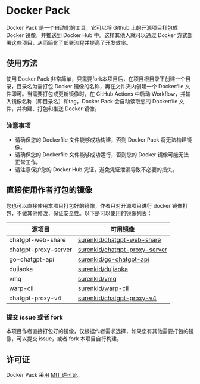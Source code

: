 # Docker Pack

Docker Pack 是一个自动化的工具，它可以将 Github 上的开源项目打包成 Docker 镜像，并推送到 Docker Hub 中。这样其他人就可以通过 Docker 方式部署这些项目，从而简化了部署流程并提高了开发效率。

## 使用方法

使用 Docker Pack 非常简单，只需要fork本项目后，在项目根目录下创建一个目录，目录名为需打包 Docker 镜像的名称，再在文件夹内创建一个 Dockerfile 文件即可。当需要打包或更新镜像时，在 GitHub Actions 中启动 Workflow，并输入镜像名称（即目录名）和tag，Docker Pack 会自动读取您的 Dockerfile 文件，并构建、打包和推送 Docker 镜像。

### 注意事项

- 请确保您的 Dockerfile 文件能够成功构建，否则 Docker Pack 将无法构建镜像。
- 请确保您的 Dockerfile 文件能够成功运行，否则您的 Docker 镜像可能无法正常工作。
- 请注意保护您的 Docker Hub 凭证，避免凭证泄漏导致不必要的损失。

## 直接使用作者打包的镜像

您也可以直接使用本项目打包好的镜像，作者只对开源项目进行 docker 镜像打包，不做其他修改，保证安全性。以下是可以使用的镜像列表：

| 源项目             | 可用镜像                 |
|-------------------|----------------------------|
| chatgpt-web-share | [surenkid/chatgpt-web-share](https://hub.docker.com/r/surenkid/chatgpt-web-share/tags) |
| chatgpt-proxy-server | [surenkid/chatgpt-proxy-server](https://hub.docker.com/r/surenkid/chatgpt-proxy-server/tags) |
| go-chatgpt-api | [surenkid/go-chatgpt-api](https://hub.docker.com/r/surenkid/go-chatgpt-api/tags) |
| dujiaoka | [surenkid/dujiaoka](https://hub.docker.com/r/surenkid/dujiaoka/tags) |
| vmq | [surenkid/vmq](https://hub.docker.com/r/surenkid/vmq/tags) |
| warp-cli | [surenkid/warp-cli](https://hub.docker.com/r/surenkid/warp-cli/tags) |
| chatgpt-proxy-v4 | [surenkid/chatgpt-proxy-v4](https://hub.docker.com/r/surenkid/chatgpt-proxy-v4/tags) |

### 提交 issue 或者 fork

本项目作者直接打包好的镜像，仅根据作者需求选择，如果您有其他需要打包的镜像，可以提交 issue，或者 fork 本项目自行构建。

## 许可证

Docker Pack 采用 [MIT 许可证](LICENSE)。
